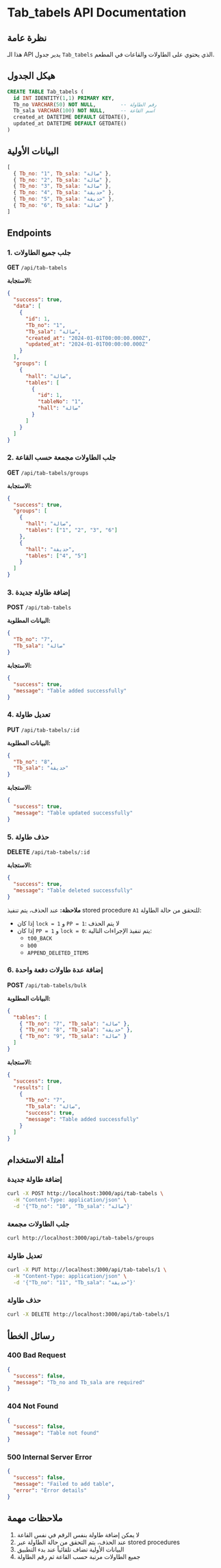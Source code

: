 # Tab_tabels API Documentation

## نظرة عامة
هذا الـ API يدير جدول `Tab_tabels` الذي يحتوي على الطاولات والقاعات في المطعم.

## هيكل الجدول
```sql
CREATE TABLE Tab_tabels (
  id INT IDENTITY(1,1) PRIMARY KEY,
  Tb_no VARCHAR(50) NOT NULL,        -- رقم الطاولة
  Tb_sala VARCHAR(100) NOT NULL,     -- اسم القاعة
  created_at DATETIME DEFAULT GETDATE(),
  updated_at DATETIME DEFAULT GETDATE()
)
```

## البيانات الأولية
```javascript
[
  { Tb_no: "1", Tb_sala: "صالة" },
  { Tb_no: "2", Tb_sala: "صالة" },
  { Tb_no: "3", Tb_sala: "صالة" },
  { Tb_no: "4", Tb_sala: "حديقة" },
  { Tb_no: "5", Tb_sala: "حديقة" },
  { Tb_no: "6", Tb_sala: "صالة" }
]
```

## Endpoints

### 1. جلب جميع الطاولات
**GET** `/api/tab-tabels`

**الاستجابة:**
```json
{
  "success": true,
  "data": [
    {
      "id": 1,
      "Tb_no": "1",
      "Tb_sala": "صالة",
      "created_at": "2024-01-01T00:00:00.000Z",
      "updated_at": "2024-01-01T00:00:00.000Z"
    }
  ],
  "groups": [
    {
      "hall": "صالة",
      "tables": [
        {
          "id": 1,
          "tableNo": "1",
          "hall": "صالة"
        }
      ]
    }
  ]
}
```

### 2. جلب الطاولات مجمعة حسب القاعة
**GET** `/api/tab-tabels/groups`

**الاستجابة:**
```json
{
  "success": true,
  "groups": [
    {
      "hall": "صالة",
      "tables": ["1", "2", "3", "6"]
    },
    {
      "hall": "حديقة",
      "tables": ["4", "5"]
    }
  ]
}
```

### 3. إضافة طاولة جديدة
**POST** `/api/tab-tabels`

**البيانات المطلوبة:**
```json
{
  "Tb_no": "7",
  "Tb_sala": "صالة"
}
```

**الاستجابة:**
```json
{
  "success": true,
  "message": "Table added successfully"
}
```

### 4. تعديل طاولة
**PUT** `/api/tab-tabels/:id`

**البيانات المطلوبة:**
```json
{
  "Tb_no": "8",
  "Tb_sala": "حديقة"
}
```

**الاستجابة:**
```json
{
  "success": true,
  "message": "Table updated successfully"
}
```

### 5. حذف طاولة
**DELETE** `/api/tab-tabels/:id`

**الاستجابة:**
```json
{
  "success": true,
  "message": "Table deleted successfully"
}
```

**ملاحظة:** عند الحذف، يتم تنفيذ stored procedure `A1` للتحقق من حالة الطاولة:
- إذا كان `lock = 1` و `PP = 1`: لا يتم الحذف
- إذا كان `PP = 1` و `lock = 0`: يتم تنفيذ الإجراءات التالية:
  - `t00_BACK`
  - `b00`
  - `APPEND_DELETED_ITEMS`

### 6. إضافة عدة طاولات دفعة واحدة
**POST** `/api/tab-tabels/bulk`

**البيانات المطلوبة:**
```json
{
  "tables": [
    { "Tb_no": "7", "Tb_sala": "صالة" },
    { "Tb_no": "8", "Tb_sala": "حديقة" },
    { "Tb_no": "9", "Tb_sala": "صالة" }
  ]
}
```

**الاستجابة:**
```json
{
  "success": true,
  "results": [
    {
      "Tb_no": "7",
      "Tb_sala": "صالة",
      "success": true,
      "message": "Table added successfully"
    }
  ]
}
```

## أمثلة الاستخدام

### إضافة طاولة جديدة
```bash
curl -X POST http://localhost:3000/api/tab-tabels \
  -H "Content-Type: application/json" \
  -d '{"Tb_no": "10", "Tb_sala": "صالة"}'
```

### جلب الطاولات مجمعة
```bash
curl http://localhost:3000/api/tab-tabels/groups
```

### تعديل طاولة
```bash
curl -X PUT http://localhost:3000/api/tab-tabels/1 \
  -H "Content-Type: application/json" \
  -d '{"Tb_no": "11", "Tb_sala": "حديقة"}'
```

### حذف طاولة
```bash
curl -X DELETE http://localhost:3000/api/tab-tabels/1
```

## رسائل الخطأ

### 400 Bad Request
```json
{
  "success": false,
  "message": "Tb_no and Tb_sala are required"
}
```

### 404 Not Found
```json
{
  "success": false,
  "message": "Table not found"
}
```

### 500 Internal Server Error
```json
{
  "success": false,
  "message": "Failed to add table",
  "error": "Error details"
}
```

## ملاحظات مهمة
1. لا يمكن إضافة طاولة بنفس الرقم في نفس القاعة
2. عند الحذف، يتم التحقق من حالة الطاولة عبر stored procedures
3. البيانات الأولية تضاف تلقائياً عند بدء التطبيق
4. جميع الطاولات مرتبة حسب القاعة ثم رقم الطاولة
